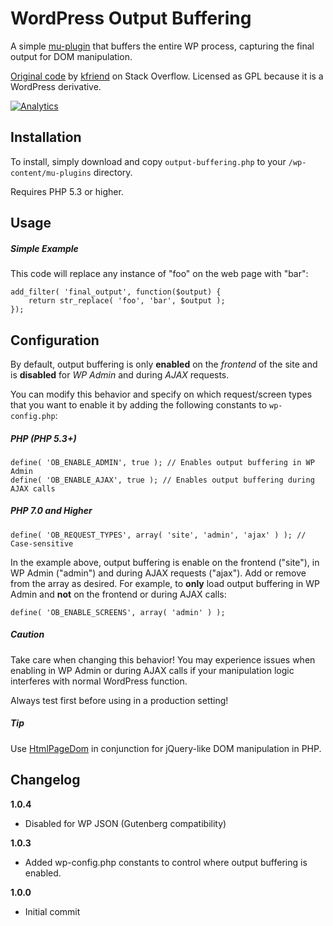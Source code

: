 # WordPress Output Buffering

A simple [mu-plugin](https://codex.wordpress.org/Must_Use_Plugins) that buffers the entire WP process, capturing the final output for DOM manipulation.

[Original code](http://stackoverflow.com/a/22818089/3799374) by [kfriend](https://stackoverflow.com/users/419673/kfriend) on Stack Overflow. Licensed as GPL because it is a WordPress derivative.

[![Analytics](https://ga-beacon.appspot.com/UA-67333102-2/dmhendricks/wordpress-output-buffering?flat)](https://ga-beacon.appspot.com/?utm_source=github.com&utm_medium=campaign&utm_content=button&utm_campaign=wordpress-output-buffering)

## Installation

To install, simply download and copy `output-buffering.php` to your `/wp-content/mu-plugins` directory.

Requires PHP 5.3 or higher.

## Usage

##### Simple Example

This code will replace any instance of "foo" on the web page with "bar":

```
add_filter( 'final_output', function($output) {
    return str_replace( 'foo', 'bar', $output );
});
```

## Configuration

By default, output buffering is only **enabled** on the *frontend* of the site and is **disabled** for *WP Admin* and during *AJAX* requests.

You can modify this behavior and specify on which request/screen types that you want to enable it by adding the following constants to `wp-config.php`:

##### PHP (PHP 5.3+)

```
define( 'OB_ENABLE_ADMIN', true ); // Enables output buffering in WP Admin
define( 'OB_ENABLE_AJAX', true ); // Enables output buffering during AJAX calls
```

##### PHP 7.0 and Higher

```
define( 'OB_REQUEST_TYPES', array( 'site', 'admin', 'ajax' ) ); // Case-sensitive
```

In the example above, output buffering is enable on the frontend ("site"), in WP Admin ("admin") and during AJAX requests ("ajax"). Add or remove from the array as desired. For example, to **only** load output buffering in WP Admin and **not** on the frontend or during AJAX calls:

```
define( 'OB_ENABLE_SCREENS', array( 'admin' ) );
```

##### Caution

Take care when changing this behavior! You may experience issues when enabling in WP Admin or during AJAX calls if your manipulation logic interferes with normal WordPress function.

Always test first before using in a production setting!

##### Tip

Use [HtmlPageDom](https://github.com/wasinger/htmlpagedom) in conjunction for jQuery-like DOM manipulation in PHP.

## Changelog

**1.0.4**
* Disabled for WP JSON (Gutenberg compatibility)

**1.0.3**
* Added wp-config.php constants to control where output buffering is enabled.

**1.0.0**
* Initial commit
